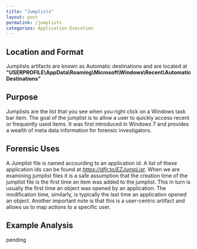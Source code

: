 ```yaml
---
title: "Jumplists"
layout: post
permalink: /jumplists
categories: Application-Execution
---
```

## Location and Format

Jumplists artifacts are known as Automatic destinations and are located at **"USERPROFILE\AppData\Roaming\Microsoft\Windows\Recent\AutomaticDestinations"**

## Purpose

Jumplists are the list that you see when you right click on a Windows task bar item. The goal of the jumplist is to allow a user to quickly access recent or frequently used items. It was first introduced in Windows 7 and provides a wealth of meta data information for forensic investigators.

## Forensic Uses

A Jumplist file is named accourding to an application id. A list of these application ids can be found at *https://dfir.to/EZJumpList*. When we are examining jumplist files it is a safe assumption that the creation time of the jumplist file is the first time an item was added to the jumplist. This in turn is usually the first time an object was opened by an application. The modification time, similarly, is typically the last time an application opened an object. Another important note is that this is a user-centric artifact and allows us to map actions to a specific user.

## Example Analysis

pending